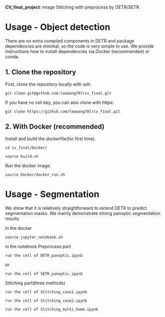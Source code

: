 **CV_final_project**: image Stitching with preprocess by DETR/SETR

# Usage - Object detection
There are no extra compiled components in DETR and package dependencies are minimal,
so the code is very simple to use. We provide instructions how to install dependencies via Docker (recommended) or conda.

## 1. Clone the repository
First, clone the repository locally with ssh:
```
git clone git@github.com:leowang707/cv_final.git
```
If you have no ssh key, you can also clone with https:
```
git clone https://github.com/leowang707/cv_final.git
```

## 2. With Docker (recommended)
Install and build the dockerfile(for first time).
```
cd cv_final/Docker/
```
```
source build.sh
```
Run the docker image.
```
source Docker/docker_run.sh
```

# Usage - Segmentation

We show that it is relatively straightforward to extend DETR to predict segmentation masks. We mainly demonstrate strong panoptic segmentation results.

in the docker
```
source jupyter_notebook.sh
```
in the notebook
Preprocess part
```
run the cell of DETR_panoptic.ipynb
```
or
```
run the cell of SETR_panoptic.ipynb
```
Stitching part(three methods)
```
run the cell of Stitching_case1.ipynb
```
```
run the cell of Stitching_case2.ipynb
```
```
run the cell of Stitching_multi_homo.ipynb
```
